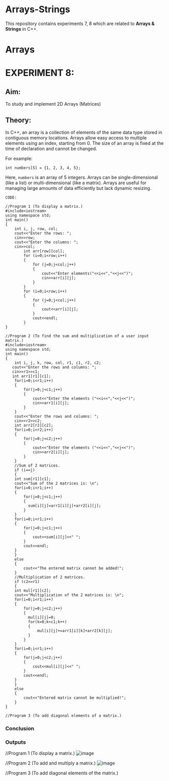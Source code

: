 # Arrays-Strings
This repository contains experiments 7, 8 which are related to __Arrays & Strings__ in C++.

# Arrays
# EXPERIMENT 8:
## Aim: 
To study and implement 2D Arrays (Matrices)
## Theory:
In C++, an array is a collection of elements of the same data type stored in contiguous memory locations. Arrays allow easy access to multiple elements using an index, starting from 0. The size of an array is fixed at the time of declaration and cannot be changed.

For example:

`int numbers[5] = {1, 2, 3, 4, 5};`

Here, `numbers` is an array of 5 integers. Arrays can be single-dimensional (like a list) or multi-dimensional (like a matrix). Arrays are useful for managing large amounts of data efficiently but lack dynamic resizing.

~~~
CODE:

//Program 1 (To display a matrix.)
#include<iostream>
using namespace std;
int main()
{
    int i, j, row, col;
    cout<<"Enter the rows: ";
    cin>>row;
    cout<<"Enter the columns: ";
    cin>>col;
        int arr[row][col];
        for (i=0;i<row;i++)
        {
            for (j=0;j<col;j++)
            {
                cout<<"Enter elements("<<i<<","<<j<<")";
                cin>>arr[i][j];
            }
        }
        for (i=0;i<row;i++)
        {
            for (j=0;j<col;j++)
            {
                cout<<arr[i][j];
            }
            cout<<endl;
        }
}

//Program 2 (To find the sum and multiplication of a user input matrix.)
#include<iostream>
using namespace std;
int main()
{
    int i, j, k, row, col, r1, c1, r2, c2;
   cout<<"Enter the rows and columns: ";
   cin>>r1>>c1;
   int arr1[r1][c1];
    for(i=0;i<r1;i++)
    {
        for(j=0;j<c1;j++)
        {
            cout<<"Enter the elements ("<<i<<","<<j<<")";
            cin>>arr1[i][j];
        }
    }
    cout<<"Enter the rows and columns: ";
    cin>>r2>>c2;
    int arr2[r2][c2];
    for(i=0;i<r2;i++)
    {
        for(j=0;j<c2;j++)
        {
            cout<<"Enter the elements ("<<i<<","<<j<<")";
            cin>>arr2[i][j];
        }
    }
    //Sum of 2 matrices.
    if (i==j)
    {
    int sum[r1][c1];
    cout<<"Sum of the 2 matrices is: \n";
    for(i=0;i<r1;i++)
    {
        for(j=0;j<c1;j++)
        {
          sum[i][j]=arr1[i][j]+arr2[i][j];
        }
    }
    for(i=0;i<r1;i++)
    {
        for(j=0;j<c1;j++)
        {
            cout<<sum[i][j]<<" ";
        }
        cout<<endl;
    }
    }
    else
    {
        cout<<"The entered matrix cannot be added!";
    }
    //Multiplication of 2 matrices.
    if (c2==r1)
    {
    int mul[r1][c2];
    cout<<"Multiplication of the 2 matrices is: \n";
    for(i=0;i<r1;i++)
    {
        for(j=0;j<c2;j++)
        {
          mul[i][j]=0;
          for(k=0;k<c1;k++)
          {
              mul[i][j]+=arr1[i][k]+arr2[k][j];
          }
        }
    }
    for(i=0;i<r1;i++)
    {
        for(j=0;j<c2;j++)
        {
            cout<<mul[i][j]<<" ";
        }
        cout<<endl;
    } 
    }
    else
    {
        cout<<"Entered matrix cannot be multiplied!"; 
    }
}

//Program 3 (To add diagonal elements of a matrix.)

~~~

### Conclusion

### Outputs

//Program 1 (To display a matrix.)
![image](https://github.com/user-attachments/assets/73da204b-0998-458c-8ff0-b5f37c63ca10)

//Program 2 (To add and multiply a matrix.)
![image](https://github.com/user-attachments/assets/4a4b8f56-1ce2-49a9-a3a8-aa8d160eaaa5)

//Program 3 (To add diagonal elements of the matrix.)

